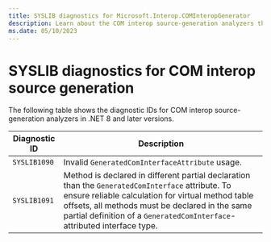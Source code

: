 ```yaml
---
title: SYSLIB diagnostics for Microsoft.Interop.COMInteropGenerator
description: Learn about the COM interop source-generation analyzers that generate compile-time suggestions SYSLIB1090 through SYSLIB1099.
ms.date: 05/10/2023
---
```

# SYSLIB diagnostics for COM interop source generation

The following table shows the diagnostic IDs for COM interop source-generation analyzers in .NET 8 and later versions.

| Diagnostic ID | Description |
| - | - |
|  `SYSLIB1090` | Invalid `GeneratedComInterfaceAttribute` usage. |
|  `SYSLIB1091` | Method is declared in different partial declaration than the `GeneratedComInterface` attribute. To ensure reliable calculation for virtual method table offsets, all methods must be declared in the same partial definition of a `GeneratedComInterface`-attributed interface type. |
